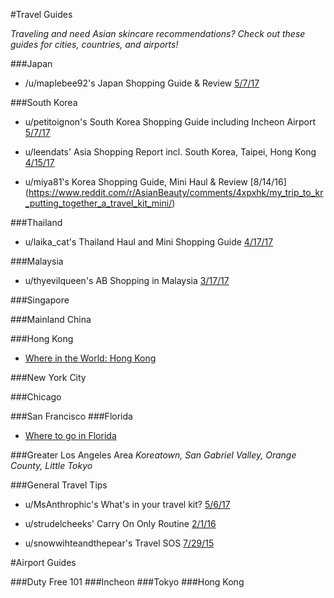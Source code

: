 #Travel Guides

*Traveling and need Asian skincare recommendations? Check out these guides for cities, countries, and airports!*

###Japan
*   /u/maplebee92's Japan Shopping Guide & Review [5/7/17](https://www.reddit.com/r/AsianBeauty/comments/69qn80/reviewguide_shopping_for_beauty_and_skincare/)

###South Korea

* u/petitoignon's South Korea Shopping Guide including Incheon Airport [5/7/17](https://www.reddit.com/r/AsianBeauty/comments/69sjci/guidejournal_south_korea_shopping_guide_from/?ref=share&ref_source=link)

* u/leendats' Asia Shopping Report incl. South Korea, Taipei, Hong Kong [4/15/17](https://www.reddit.com/r/AsianBeauty/comments/65gsjj/psa_asian_shopping_report_seoultaipeihong_kong/)

* u/miya81's Korea Shopping Guide, Mini Haul & Review [8/14/16] (https://www.reddit.com/r/AsianBeauty/comments/4xpxhk/my_trip_to_kr_putting_together_a_travel_kit_mini/)

###Thailand

* u/laika_cat's Thailand Haul and Mini Shopping Guide [4/17/17](https://www.reddit.com/r/AsianBeauty/comments/6610s0/haul_just_returned_from_a_trip_to_thailand_and/)

###Malaysia
* u/thyevilqueen's AB Shopping in Malaysia [3/17/17](https://www.reddit.com/r/AsianBeauty/comments/5zxjy5/discussion_ab_shopping_in_malaysia/)

###Singapore

###Mainland China

###Hong Kong
* [Where in the World: Hong Kong](https://www.reddit.com/r/AsianBeauty/comments/6ajt7r/where_in_the_world_hong_kong_shopping_guide/?st=j2km9oy7&sh=5ebbfc85)

###New York City

###Chicago

###San Francisco
###Florida
* [Where to go in Florida](https://www.reddit.com/r/AsianBeauty/comments/6a2qkw/question_florida_abers_my_sis_is_going_to_be/?st=j2jcds3t&sh=baaf14f7)

###Greater Los Angeles Area
*Koreatown, San Gabriel Valley, Orange County, Little Tokyo*

###General Travel Tips

* u/MsAnthrophic's What's in your travel kit? [5/6/17](https://www.reddit.com/r/AsianBeauty/comments/69o4qq/discussion_whats_in_your_travel_kit/)

* u/strudelcheeks' Carry On Only Routine [2/1/16](https://www.reddit.com/r/AsianBeauty/comments/43srl8/your_travel_routine_carryon_only/)

* u/snowwihteandthepear's Travel SOS [7/29/15](https://www.reddit.com/r/AsianBeauty/comments/3f268m/travel_sos_taking_a_10_step_skincare_routine_on/)



#Airport Guides

###Duty Free 101
###Incheon
###Tokyo
###Hong Kong
